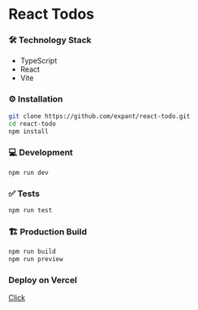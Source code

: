# React Todos

### 🛠️ Technology Stack

- TypeScript
- React
- Vite

### ⚙️ Installation

```bash
git clone https://github.com/expant/react-todo.git
cd react-todo
npm install
```

### 💻 Development

```bash
npm run dev
```

### ✅ Tests

```bash
npm run test
```

### 🏗️ Production Build

```bash
npm run build
npm run preview
```

### Deploy on Vercel

[Click](https://react-todo-bn9ar13tv-antons-projects-dfe7b87e.vercel.app/)
